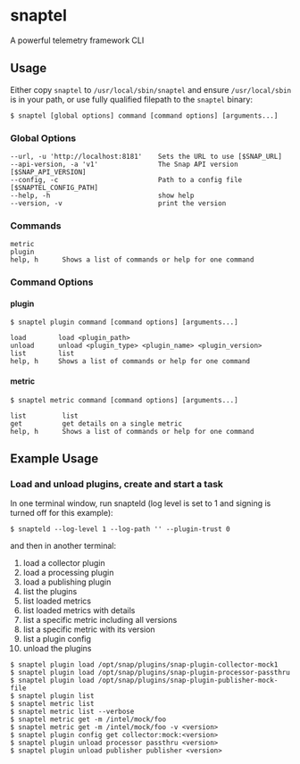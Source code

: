 <!--
http://www.apache.org/licenses/LICENSE-2.0.txt


Copyright 2015-2017 Intel Corporation

Licensed under the Apache License, Version 2.0 (the "License");
you may not use this file except in compliance with the License.
You may obtain a copy of the License at

    http://www.apache.org/licenses/LICENSE-2.0

Unless required by applicable law or agreed to in writing, software
distributed under the License is distributed on an "AS IS" BASIS,
WITHOUT WARRANTIES OR CONDITIONS OF ANY KIND, either express or implied.
See the License for the specific language governing permissions and
limitations under the License.
-->

# snaptel
A powerful telemetry framework CLI

## Usage
Either copy `snaptel` to `/usr/local/sbin/snaptel` and ensure `/usr/local/sbin` is in your path, or use fully qualified filepath to the `snaptel` binary:

```
$ snaptel [global options] command [command options] [arguments...]
```

### Global Options
```
--url, -u 'http://localhost:8181'    Sets the URL to use [$SNAP_URL]
--api-version, -a 'v1'               The Snap API version [$SNAP_API_VERSION]
--config, -c                         Path to a config file [$SNAPTEL_CONFIG_PATH]
--help, -h                           show help
--version, -v                        print the version
```

### Commands
```
metric
plugin
help, h      Shows a list of commands or help for one command
```

### Command Options

#### plugin
```
$ snaptel plugin command [command options] [arguments...]
```
```
load        load <plugin_path>
unload      unload <plugin_type> <plugin_name> <plugin_version>
list        list
help, h     Shows a list of commands or help for one command
```

#### metric
```
$ snaptel metric command [command options] [arguments...]
```
```
list         list
get          get details on a single metric
help, h      Shows a list of commands or help for one command
```

Example Usage
-------------

### Load and unload plugins, create and start a task

In one terminal window, run snapteld (log level is set to 1 and signing is turned off for this example):
```
$ snapteld --log-level 1 --log-path '' --plugin-trust 0
```

and then in another terminal:

1. load a collector plugin
2. load a processing plugin
3. load a publishing plugin
4. list the plugins
5. list loaded metrics
6. list loaded metrics with details
7. list a specific metric including all versions
8. list a specific metric with its version
9. list a plugin config
10. unload the plugins

```
$ snaptel plugin load /opt/snap/plugins/snap-plugin-collector-mock1
$ snaptel plugin load /opt/snap/plugins/snap-plugin-processor-passthru
$ snaptel plugin load /opt/snap/plugins/snap-plugin-publisher-mock-file
$ snaptel plugin list
$ snaptel metric list
$ snaptel metric list --verbose
$ snaptel metric get -m /intel/mock/foo
$ snaptel metric get -m /intel/mock/foo -v <version>
$ snaptel plugin config get collector:mock:<version>
$ snaptel plugin unload processor passthru <version>
$ snaptel plugin unload publisher publisher <version>
```

